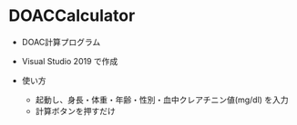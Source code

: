 # DOACCalculator

- DOAC計算プログラム
- Visual Studio 2019 で作成

- 使い方
  - 起動し、身長・体重・年齢・性別・血中クレアチニン値(mg/dl) を入力
  - 計算ボタンを押すだけ